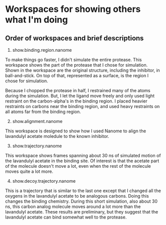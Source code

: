 # Workspaces for showing others what I'm doing

## Order of workspaces and brief descriptions

1. show.binding.region.nanome 

To make things go faster, I didn't simulate the entire protease.  This 
workspace shows the part of the protease that I chose for simulation. 
Shown in the workspace are the original structure, including the 
inhibitor, in ball-and-stick.  On top of that, represented as a surface,
is the region I chose for simulation.  

Because I chopped the protease in half, I restrained many of the atoms
during the simulation.  But, I let the ligand move freely and only used
light restraint on the carbon-alpha's in the binding region.  I placed
heavier restraints on carbons near the binding region, and used heavy
restraints on all atoms far from the binding region.


2. show.alignment.nanome

This workspace is designed to show how I used Nanome to align the 
lavandulyl acetate moledule to the known inhibitor.

3. show.trajectory.nanome

This workspace shows frames spanning about 30 ns of simulated motion of
the lavandulyl acetate in the binding site.  Of interest is that the
acetate part of the molecule doesn't move a lot, even when the rest of
the molecule moves quite a lot more.

4. show.decoy.trajectory.nanome

This is a trajectory that is similar to the last one except that I changed
all the oxygens in the lavandulyl acetate to be analogous carbons.  Doing
this changes the binding chemistry.  During this short simulation, also 
about 30 ns, this carbon analog molecule moves around a lot more than the
lavandulyl acetate.  These results are preliminary, but they suggest that
the lavandulyl acetate can bind somewhat well to the protease.

